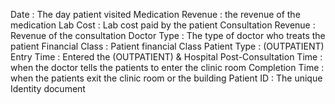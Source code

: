 Date : The day patient visited
Medication Revenue : the revenue of the medication
Lab Cost : Lab cost paid by the patient
Consultation Revenue : Revenue of the consultation
Doctor Type : The type of doctor who treats the patient
Financial Class : Patient financial Class
Patient Type : (OUTPATIENT)
Entry Time : Entered the (OUTPATIENT) & Hospital
Post-Consultation Time : when the doctor tells the patients to enter the clinic room
Completion Time : when the patients exit the clinic room or the building
Patient ID : The unique Identity document
